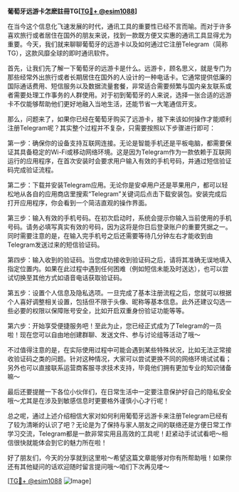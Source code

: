 **葡萄牙远游卡怎麽註冊TG[[TG💪+ @esim1088](https://t.me/s/esim1088)]**

在当今这个信息化飞速发展的时代，通讯工具的重要性已经不言而喻。而对于许多喜欢旅行或者居住在国外的朋友来说，找到一款既方便又实惠的通讯工具显得尤为重要。今天，我们就来聊聊葡萄牙的远游卡以及如何通过它注册Telegram（简称TG），这款风靡全球的即时通讯软件。

首先，让我们先了解一下葡萄牙的远游卡是什么。远游卡，顾名思义，就是专门为那些经常外出旅行或者长期居住在国外的人设计的一种电话卡。它通常提供低廉的国际通话费用、短信服务以及数据流量套餐，非常适合需要频繁与国内亲友联系或者需要处理工作事务的人群使用。对于初到葡萄牙的人来说，选择一张合适的远游卡不仅能够帮助他们更好地融入当地生活，还能节省一大笔通信开支。

那么，问题来了，如果你已经在葡萄牙购买了远游卡，接下来该如何操作才能顺利注册Telegram呢？其实整个过程并不复杂，只需要按照以下步骤进行即可：

第一步：确保你的设备支持互联网连接。无论是智能手机还是平板电脑，都需要保证其具备稳定的Wi-Fi或移动网络环境。这是因为Telegram作为一款依赖于互联网运行的应用程序，在首次安装时会要求用户输入有效的手机号码，并通过短信验证码完成验证流程。

第二步：下载并安装Telegram应用。无论你是安卓用户还是苹果用户，都可以轻松地从各自的应用商店里搜索“Telegram”关键词后点击下载安装包。安装完成后打开应用程序，你会看到一个简洁直观的操作界面。

第三步：输入有效的手机号码。在初次启动时，系统会提示你输入当前使用的手机号码。请务必填写真实有效的号码，因为这将是你日后登录账户的重要凭据之一。同时需要注意的是，在输入完手机号之后还需要等待几分钟左右才能收到由Telegram发送过来的短信验证码。

第四步：输入收到的验证码。当您成功接收到验证码之后，请将其准确无误地填入指定位置内。如果在此过程中遇到任何困难（例如短信未能及时送达），也可以尝试切换至其他方式如语音电话获取验证码。

第五步：设置个人信息及隐私选项。一旦完成了基本注册流程之后，您就可以根据个人喜好调整相关设置，包括但不限于头像、昵称等基本信息。此外还建议勾选一些必要的权限以保障账号安全，比如开启双重身份验证功能等等。

第六步：开始享受便捷服务吧！至此为止，您已经正式成为了Telegram的一员啦！现在您可以自由地创建群聊、发送文件、参与讨论组等活动了哦～

不过值得注意的是，在实际使用过程中可能会遇到某些特殊状况，比如无法正常接收验证码之类的问题。针对这种情况，大家可以尝试更换不同的网络环境试试看；另外也可以直接联系运营商客服寻求技术支持，毕竟他们拥有更加专业的知识储备嘛～

最后还要提醒一下各位小伙伴们，在日常生活中一定要注意保护好自己的隐私安全哦～尤其是在涉及到敏感信息时更要格外谨慎小心才行呢！

总之呢，通过上述介绍相信大家对如何利用葡萄牙远游卡来注册Telegram已经有了较为清晰的认识了吧？无论是为了保持与家人朋友之间的联络还是方便日常工作学习交流，Telegram都是一款非常实用且高效的工具呢！赶紧动手试试看吧～相信很快就能体会到它的魅力所在啦！

好了朋友们，今天的分享就到这里啦～希望这篇文章能够对你有所帮助哦！如果你还有其他疑问的话欢迎随时留言提问哦～咱们下次再见喽～

[[TG💪+ @esim1088](https://t.me/s/esim1088) ![Image](https://i.postimg.cc/4NQfJmqS/Snipaste-2025-05-13-00-14-12.png)]